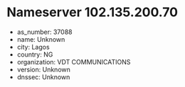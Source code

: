 # Nameserver 102.135.200.70

* as_number: 37088
* name: Unknown
* city: Lagos
* country: NG
* organization: VDT COMMUNICATIONS
* version: Unknown
* dnssec: Unknown
